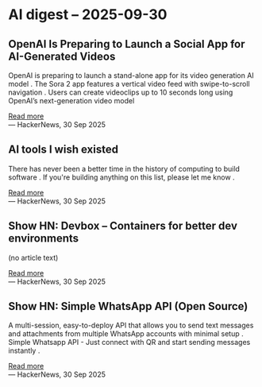 # AI digest – 2025-09-30

## OpenAI Is Preparing to Launch a Social App for AI-Generated Videos

OpenAI is preparing to launch a stand-alone app for its video generation AI model . The Sora 2 app features a vertical video feed with swipe-to-scroll navigation . Users can create videoclips up to 10 seconds long using OpenAI’s next-generation video model

[Read more](https://www.wired.com/story/openai-launches-sora-2-tiktok-like-app/)  
— HackerNews, 30 Sep 2025

## AI tools I wish existed

There has never been a better time in the history of computing to build software . If you're building anything on this list, please let me know .

[Read more](https://sharif.io/28-ideas-2025)  
— HackerNews, 30 Sep 2025

## Show HN: Devbox – Containers for better dev environments

(no article text)

[Read more](https://devbox.ar0.eu/)  
— HackerNews, 30 Sep 2025

## Show HN: Simple WhatsApp API (Open Source)

A multi-session, easy-to-deploy API that allows you to send text messages and attachments from multiple WhatsApp accounts with minimal setup . Simple Whatsapp API - Just connect with QR and start sending messages instantly .

[Read more](https://github.com/Codegres-com/Simple-Whatsapp-API)  
— HackerNews, 30 Sep 2025
